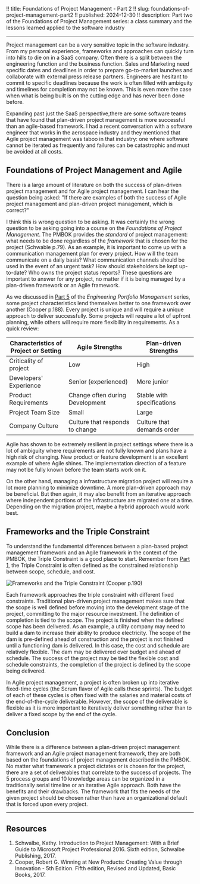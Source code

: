 !! title: Foundations of Project Management - Part 2
!! slug: foundations-of-project-management-part2
!! published: 2024-12-30
!! description: Part two of the Foundations of Project Management series: a class summary and the lessons learned applied to the software industry

---

Project management can be a very sensitive topic in the software industry. From my personal
experience, frameworks and approaches can quickly turn into hills to die on in a SaaS company. Often
there is a split between the engineering function and the business function. Sales and Marketing
need specific dates and deadlines in order to prepare go-to-market launches and collaborate with
external press release partners. Engineers are hesitant to commit to specific deadlines because the
work is often filled with ambiguity and timelines for completion may not be known. This is even more
the case when what is being built is on the cutting edge and has never been done before.

Expanding past just the SaaS perspective,there are some software teams that have found that
plan-driven project management is more successful than an agile-based framework. I had a recent
conversation with a software engineer that works in the aerospace industry and they mentioned that
Agile project management was taboo in that industry: one where software cannot be iterated as
frequently and failures can be catastrophic and must be avoided at all costs.


## Foundations of Project Management and Agile

There is a large amount of literature on both the success of plan-driven project management and for
Agile project management. I can hear the question being asked: "If there are examples of both the
success of Agile project management and plan-driven project management, which is correct?"

I think this is wrong question to be asking. It was certainly the wrong question to be asking going
into a course on the _Foundations of Project Management_. The PMBOK provides the _standard_ of
project management: what needs to be done regardless of the _framework_ that is chosen for the
project (Schwable p.79). As an example, it is important to come up with a communication management
plan for every project. How will the team communicate on a daily basis? What communication channels
should be used in the event of an urgent task? How should stakeholders be kept up-to-date? Who
owns the project status reports? These questions are important to answer for any project, no matter
if it is being managed by a plan-driven framework or an Agile framework. 

As we discussed in [Part 5](/post/engineering-portfolio-management-part5) of the _Engineering
Portfolio Management_ series, some project characteristics lend themselves better to one framework
over another (Cooper p.188). Every project is unique and will require a unique approach to deliver
successfully. Some projects will require a lot of upfront planning, while others will require more
flexibility in requirements. As a quick review: 

| Characteristics of<br/>Project or Setting | Agile Strengths | Plan-driven Strengths |
| ----------------------------------------- | --------------- | --------------------- |
| Criticality of project | Low | High |
| Developers' Experience | Senior (experienced) | More junior |
| Product Requirements | Change often during Development | Stable with specifications |
| Project Team Size | Small | Large |
| Company Culture | Culture that responds to change | Culture that demands order |

Agile has shown to be extremely resilient in project settings where there is a lot of ambiguity
where requirements are not fully known and plans have a high risk of changing. New product or
feature development is an excellent example of where Agile shines. The implementation direction of a
feature may not be fully known before the team starts work on it.

On the other hand, managing a infrastructure migration project will require a lot more planning to
minimize downtime. A more plan-driven approach may be beneficial. But then again, it may also
benefit from an iterative approach where independent portions of the infrastructure are migrated one
at a time. Depending on the migration project, maybe a hybrid approach would work best.


## Frameworks and the Triple Constraint

To understand the fundamental differences between a plan-based project management framework and an
Agile framework in the context of the PMBOK, the Triple Constraint is a good place to start.
Remember from [Part 1](/posts/Foundations-of-project-management-part1), the Triple Constraint is
often defined as the constrained relationship between scope, schedule, and cost. 

![Frameworks and the Triple Constraint (Cooper p.190)](/posts/0072/triple-constraint-agile.png)

Each framework approaches the triple constraint with different fixed constraints. Traditional
plan-driven project management makes sure that the scope is well defined before moving into the
development stage of the project, committing to the major resource investment. The definition of
completion is tied to the scope. The project is finished when the defined scope has been delivered.
As an example, a utility company may need to build a dam to increase their ability to produce
electricity. The scope of the dam is pre-defined ahead of construction and the project is not
finished until a functioning dam is delivered. In this case, the cost and schedule are relatively
flexible. The dam may be delivered over budget and ahead of schedule. The success of the project may
be tied the flexible cost and schedule constraints, the completion of the project is defined by the
scope being delivered.

In Agile project management, a project is often broken up into iterative fixed-time cycles (the
Scrum flavor of Agile calls these sprints). The budget of each of these cycles is often fixed with
the salaries and material costs of the end-of-the-cycle deliverable. However, the scope of the
deliverable is flexible as it is more important to iteratively deliver something rather than to
deliver a fixed scope by the end of the cycle.


## Conclusion

While there is a difference between a plan-driven project management framework and an Agile project
management framework, they are both based on the foundations of project management described in the
PMBOK. No matter what framework a project dictates or is chosen for the project, there are a set of
deliverables that correlate to the success of projects. The 5 process groups and 10 knowledge areas
can be organized in a traditionally serial timeline or an iterative Agile approach. Both have the
benefits and their drawbacks. The framework that fits the needs of the given project should be
chosen rather than have an organizational default that is forced upon every project.

---

## Resources

1. Schwalbe, Kathy. Introduction to Project Management: With a Brief Guide to Microsoft Project Professional 2016. Sixth edition, Schwalbe Publishing, 2017.
2. Cooper, Robert G. Winning at New Products: Creating Value through Innovation - 5th Edition. Fifth edition, Revised and Updated, Basic Books, 2017.
